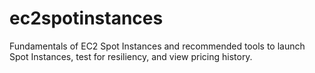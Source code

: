 # ec2spotinstances
Fundamentals of EC2 Spot Instances and recommended tools to launch Spot Instances, test for resiliency, and view pricing history.
